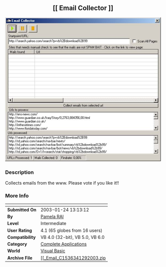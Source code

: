 ﻿<div align="center">

## \[\[ Email Collector \]\]

<img src="PIC20031291425291326.jpg">
</div>

### Description

Collects emails from the www. Please vote if you like it!!
 
### More Info
 


<span>             |<span>
---                |---
**Submitted On**   |2003-01-24 13:13:12
**By**             |[Pamela RAI](https://github.com/Planet-Source-Code/PSCIndex/blob/master/ByAuthor/pamela-rai.md)
**Level**          |Intermediate
**User Rating**    |4.1 (65 globes from 16 users)
**Compatibility**  |VB 4\.0 \(32\-bit\), VB 5\.0, VB 6\.0
**Category**       |[Complete Applications](https://github.com/Planet-Source-Code/PSCIndex/blob/master/ByCategory/complete-applications__1-27.md)
**World**          |[Visual Basic](https://github.com/Planet-Source-Code/PSCIndex/blob/master/ByWorld/visual-basic.md)
**Archive File**   |[\[\[\_Email\_C1536341292003\.zip](https://github.com/Planet-Source-Code/pamela-rai-email-collector__1-42790/archive/master.zip)








